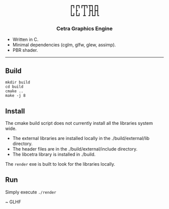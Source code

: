 <div align="center">

<pre>
┏┓┏┓┏┳┓┳┓┏┓
┃ ┣  ┃ ┣┫┣┫
┗┛┗┛ ┻ ┛┗┛┗
</pre>

<h3>
    Cetra Graphics Engine
</h3>

</div>


- Written in C. 
- Minimal dependencies (cglm, glfw, glew, assimp). 
- PBR shader.

---

## Build

```
mkdir build
cd build
cmake ..
make -j 8
```

## Install

The cmake build script does not currently install all the libraries system wide.

- The external libraries are installed locally in the ./build/external/lib directory.
- The header files are in the ./build/external/include directory.
- The libcetra library is installed in ./build.

The `render` exe is built to look for the libraries locally. 

## Run

Simply execute `./render`

~ GLHF


